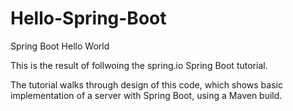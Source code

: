 # Hello-Spring-Boot
Spring Boot Hello World

This is the result of follwoing the spring.io Spring Boot tutorial.

The tutorial walks through design of this code, which shows basic implementation
of a server with Spring Boot, using a Maven build.